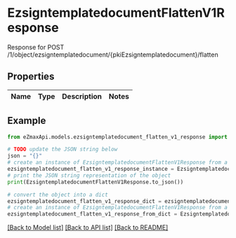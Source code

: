 # EzsigntemplatedocumentFlattenV1Response

Response for POST /1/object/ezsigntemplatedocument/{pkiEzsigntemplatedocument}/flatten

## Properties

Name | Type | Description | Notes
------------ | ------------- | ------------- | -------------

## Example

```python
from eZmaxApi.models.ezsigntemplatedocument_flatten_v1_response import EzsigntemplatedocumentFlattenV1Response

# TODO update the JSON string below
json = "{}"
# create an instance of EzsigntemplatedocumentFlattenV1Response from a JSON string
ezsigntemplatedocument_flatten_v1_response_instance = EzsigntemplatedocumentFlattenV1Response.from_json(json)
# print the JSON string representation of the object
print(EzsigntemplatedocumentFlattenV1Response.to_json())

# convert the object into a dict
ezsigntemplatedocument_flatten_v1_response_dict = ezsigntemplatedocument_flatten_v1_response_instance.to_dict()
# create an instance of EzsigntemplatedocumentFlattenV1Response from a dict
ezsigntemplatedocument_flatten_v1_response_from_dict = EzsigntemplatedocumentFlattenV1Response.from_dict(ezsigntemplatedocument_flatten_v1_response_dict)
```
[[Back to Model list]](../README.md#documentation-for-models) [[Back to API list]](../README.md#documentation-for-api-endpoints) [[Back to README]](../README.md)


